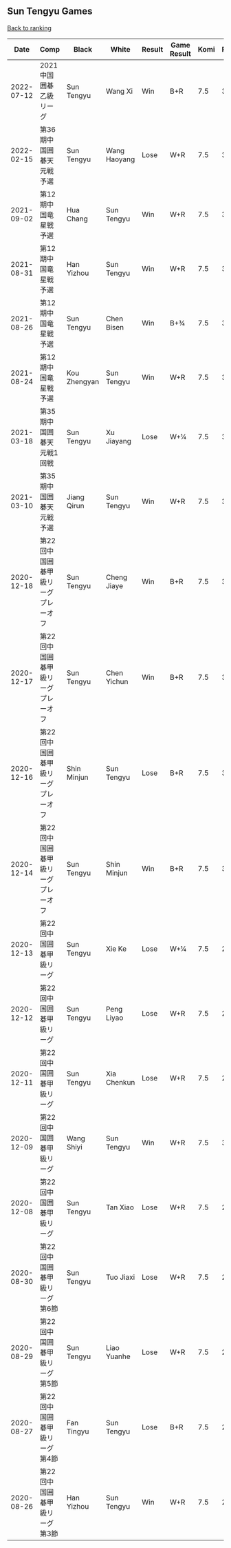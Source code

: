 ## Sun Tengyu Games

[Back to ranking](../../index.md)




| **Date** | **Comp** | **Black** | **White** | **Result** | **Game Result** | **Komi** | **Rating** | **Diff** | 
| --- | --- | --- | --- | --- | --- | --- | --- | --- |
| 2022-07-12 | 2021中国囲碁乙級リーグ | Sun Tengyu | Wang Xi | Win | B+R | 7.5 | 3476 | -65 | 
| 2022-02-15 | 第36期中国囲碁天元戦予選 | Sun Tengyu | Wang Haoyang | Lose | W+R | 7.5 | 3541 | 55 | 
| 2021-09-02 | 第12期中国竜星戦予選 | Hua Chang | Sun Tengyu | Win | W+R | 7.5 | 3486 | 35 | 
| 2021-08-31 | 第12期中国竜星戦予選 | Han Yizhou | Sun Tengyu | Win | W+R | 7.5 | 3451 | 100 | 
| 2021-08-26 | 第12期中国竜星戦予選 | Sun Tengyu | Chen Bisen | Win | B+¾ | 7.5 | 3351 | 11 | 
| 2021-08-24 | 第12期中国竜星戦予選 | Kou Zhengyan | Sun Tengyu | Win | W+R | 7.5 | 3340 | 99 | 
| 2021-03-18 | 第35期中国囲碁天元戦1回戦 | Sun Tengyu | Xu Jiayang | Lose | W+¼ | 7.5 | 3241 | -8 | 
| 2021-03-10 | 第35期中国囲碁天元戦予選 | Jiang Qirun | Sun Tengyu | Win | W+R | 7.5 | 3249 | 123 | 
| 2020-12-18 | 第22回中国囲碁甲級リーグプレーオフ | Sun Tengyu | Cheng Jiaye | Win | B+R | 7.5 | 3126 | 35 | 
| 2020-12-17 | 第22回中国囲碁甲級リーグプレーオフ | Sun Tengyu | Chen Yichun | Win | B+R | 7.5 | 3091 | 43 | 
| 2020-12-16 | 第22回中国囲碁甲級リーグプレーオフ | Shin Minjun | Sun Tengyu | Lose | B+R | 7.5 | 3048 | -8 | 
| 2020-12-14 | 第22回中国囲碁甲級リーグプレーオフ | Sun Tengyu | Shin Minjun | Win | B+R | 7.5 | 3056 | 134 | 
| 2020-12-13 | 第22回中国囲碁甲級リーグ | Sun Tengyu | Xie Ke | Lose | W+¼ | 7.5 | 2922 | -18 | 
| 2020-12-12 | 第22回中国囲碁甲級リーグ | Sun Tengyu | Peng Liyao | Lose | W+R | 7.5 | 2940 | -40 | 
| 2020-12-11 | 第22回中国囲碁甲級リーグ | Sun Tengyu | Xia Chenkun | Lose | W+R | 7.5 | 2980 | -76 | 
| 2020-12-09 | 第22回中国囲碁甲級リーグ | Wang Shiyi | Sun Tengyu | Win | W+R | 7.5 | 3056 | 187 | 
| 2020-12-08 | 第22回中国囲碁甲級リーグ | Sun Tengyu | Tan Xiao | Lose | W+R | 7.5 | 2869 | 12 | 
| 2020-08-30 | 第22回中国囲碁甲級リーグ第6節 | Sun Tengyu | Tuo Jiaxi | Lose | W+R | 7.5 | 2857 | 7 | 
| 2020-08-29 | 第22回中国囲碁甲級リーグ第5節 | Sun Tengyu | Liao Yuanhe | Lose | W+R | 7.5 | 2850 | -26 | 
| 2020-08-27 | 第22回中国囲碁甲級リーグ第4節 | Fan Tingyu | Sun Tengyu | Lose | B+R | 7.5 | 2876 | -9 | 
| 2020-08-26 | 第22回中国囲碁甲級リーグ第3節 | Han Yizhou | Sun Tengyu | Win | W+R | 7.5 | 2885 | missing |





